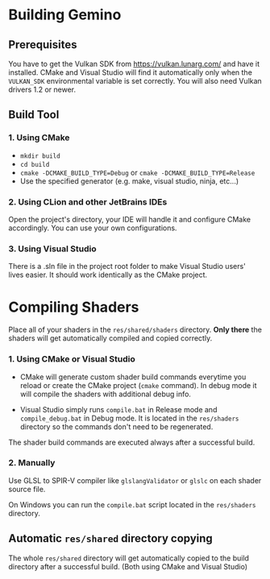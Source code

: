 # Building Gemino
## Prerequisites
You have to get the Vulkan SDK from https://vulkan.lunarg.com/ and have it installed. CMake and Visual Studio will find it automatically only when the `VULKAN_SDK` environmental variable is set correctly.
You will also need Vulkan drivers 1.2 or newer.

## Build Tool
### 1. Using CMake
- `mkdir build`
- `cd build`
- `cmake -DCMAKE_BUILD_TYPE=Debug` or `cmake -DCMAKE_BUILD_TYPE=Release`
- Use the specified generator (e.g. make, visual studio, ninja, etc...)

### 2. Using CLion and other JetBrains IDEs
Open the project's directory, your IDE will handle it and configure CMake accordingly. You can use your own configurations.

### 3. Using Visual Studio
There is a .sln file in the project root folder to make Visual Studio users' lives easier. It should work identically as the CMake project.

# Compiling Shaders
Place all of your shaders in the `res/shared/shaders` directory. **Only there** the shaders will get automatically compiled and copied correctly.

### 1. Using CMake or Visual Studio
- CMake will generate custom shader build commands everytime you reload or create the CMake project (`cmake` command). In debug mode it will compile the shaders with additional debug info.

- Visual Studio simply runs `compile.bat` in Release mode and `compile_debug.bat` in Debug mode. It is located in the `res/shaders` directory so the commands don't need to be regenerated.

The shader build commands are executed always after a successful build.

### 2. Manually
Use GLSL to SPIR-V compiler like `glslangValidator` or `glslc` on each shader source file.

On Windows you can run the `compile.bat` script located in the `res/shaders` directory.

## Automatic `res/shared` directory copying
The whole `res/shared` directory will get automatically copied to the build directory after a successful build. (Both using CMake and Visual Studio)
